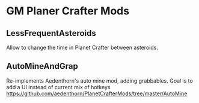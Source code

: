# GM Planer Crafter Mods

## LessFrequentAsteroids
Allow to change the time in Planet Crafter between asteroids.

## AutoMineAndGrap
Re-implements Aedenthorn's auto mine mod, adding grabbables. Goal is to add a UI instead of current mix of hotkeys
https://github.com/aedenthorn/PlanetCrafterMods/tree/master/AutoMine


